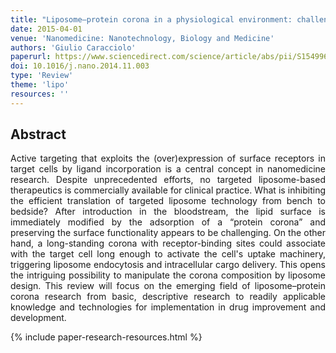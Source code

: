 ```yaml
---
title: "Liposome–protein corona in a physiological environment: challenges and opportunities for targeted delivery of nanomedicines" 
date: 2015-04-01
venue: 'Nanomedicine: Nanotechnology, Biology and Medicine'
authors: 'Giulio Caracciolo'
paperurl: https://www.sciencedirect.com/science/article/abs/pii/S1549963414005656
doi: 10.1016/j.nano.2014.11.003
type: 'Review'
theme: 'lipo'
resources: ''
---
```


<h2> Abstract </h2>
<p align= "justify">
Active targeting that exploits the (over)expression of surface receptors in target cells by ligand incorporation is a central concept in nanomedicine research. Despite unprecedented efforts, no targeted liposome-based therapeutics is commercially available for clinical practice. What is inhibiting the efficient translation of targeted liposome technology from bench to bedside? After introduction in the bloodstream, the lipid surface is immediately modified by the adsorption of a “protein corona” and preserving the surface functionality appears to be challenging. On the other hand, a long-standing corona with receptor-binding sites could associate with the target cell long enough to activate the cell's uptake machinery, triggering liposome endocytosis and intracellular cargo delivery. This opens the intriguing possibility to manipulate the corona composition by liposome design. This review will focus on the emerging field of liposome–protein corona research from basic, descriptive research to readily applicable knowledge and technologies for implementation in drug improvement and development.

{% include paper-research-resources.html %}
